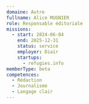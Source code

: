 ```yaml
---
domaine: Autre
fullname: Alice MUGNIER
role: Responsable éditoriale
missions:
  - start: 2024-06-04
    end: 2025-12-31
    status: service
    employer: Diair
    startups:
      - refugies.info
memberType: beta
competences:
  - Rédaction
  - Journalisme
  - Langage clair
---
```

